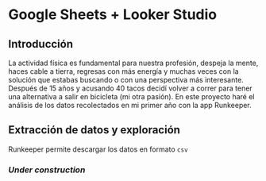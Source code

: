 # Google Sheets + Looker Studio
## Introducción
La actividad física es fundamental para nuestra profesión, despeja la mente, haces cable a tierra, regresas con más energía y muchas veces con la solución que estabas buscando o con una perspectiva más interesante. Después de 15 años y acusando 40 tacos decidí volver a correr para tener una alternativa a salir en bicicleta (mi otra pasión). En este proyecto haré el análisis de los datos recolectados en mi primer año con la app Runkeeper.

## Extracción de datos y exploración
Runkeeper permite descargar los datos en formato `csv`

### *Under construction*
